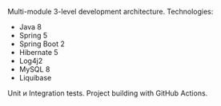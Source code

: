 Multi-module 3-level development architecture.
Technologies:
- Java 8
- Spring 5
- Spring Boot 2
- Hibernate 5
- Log4j2
- MySQL 8
- Liquibase

Unit и Integration tests.
Project building with GitHub Actions.

